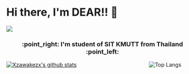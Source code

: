 # Hi there, I'm DEAR!! 👋

<img src="https://i.ibb.co/8jd30vx/codingwithcoffee.gif" />
<h3 align="center">:point_right: I'm student of SIT KMUTT from Thailand :point_left:</h3>

[![Xzawakezx's github stats](https://github-readme-stats.vercel.app/api?username=yanika44&theme=material-palenight)](https://github.com/yanika44/github-readme-stats)
&emsp;&emsp;&emsp;&emsp;&emsp;&emsp;&emsp;&emsp;&emsp;&emsp;&emsp;&emsp;&emsp;
![Top Langs](https://github-readme-stats.vercel.app/api/top-langs/?username=yanika44&theme=tokyonight)


